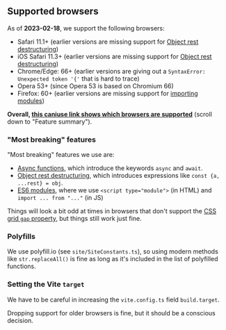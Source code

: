 ## Supported browsers

As of **2023-02-18**, we support the following browsers:

-   Safari 11.1+ (earlier versions are missing support for [Object rest destructuring](https://caniuse.com/mdn-javascript_operators_destructuring_rest_in_objects))
-   iOS Safari 11.3+ (earlier versions are missing support for [Object rest destructuring](https://caniuse.com/mdn-javascript_operators_destructuring_rest_in_objects))
-   Chrome/Edge: 66+ (earlier versions are giving out a `SyntaxError: Unexpected token '{'` that is hard to trace)
-   Opera 53+ (since Opera 53 is based on Chromium 66)
-   Firefox: 60+ (earlier versions are missing support for [importing modules](https://caniuse.com/es6-module))

**Overall, [this caniuse link shows which browsers are supported](https://caniuse.com/async-functions,mdn-javascript_operators_destructuring_rest_in_objects,es6-module)** (scroll down to "Feature summary").

### "Most breaking" features

"Most breaking" features we use are:

-   [Async functions](https://caniuse.com/async-functions), which introduce the keywords `async` and `await`.
-   [Object rest destructuring](https://caniuse.com/mdn-javascript_operators_destructuring_rest_in_objects), which introduces expressions like `const {a, ...rest} = obj`.
-   [ES6 modules](https://caniuse.com/es6-module), where we use `<script type="module">` (in HTML) and `import ... from "..."` (in JS)

Things will look a bit odd at times in browsers that don't support the [CSS grid `gap` property](https://caniuse.com/mdn-css_properties_gap_grid_context), but things still work just fine.

### Polyfills

We use polyfill.io (see `site/SiteConstants.ts`), so using modern methods like `str.replaceAll()` is fine as long as it's included in the list of polyfilled functions.

### Setting the Vite `target`

We have to be careful in increasing the `vite.config.ts` field `build.target`.

Dropping support for older browsers is fine, but it should be a conscious decision.
